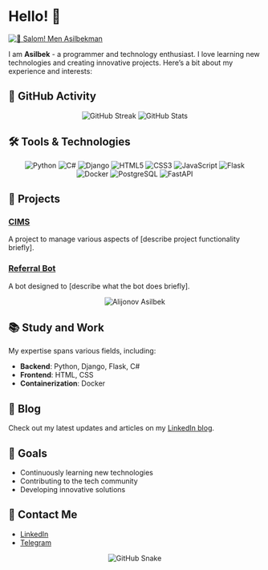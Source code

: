 # Hello! 👋

[<img  src="https://assets.pinterest.com/ext/embed.html?id=1093389615777659634"  alt="👋 Salom! Men Asilbekman" title="👋 Salom! Men Asilbekman"/>]()





I am **Asilbek** - a programmer and technology enthusiast. I love learning new technologies and creating innovative projects. Here’s a bit about my experience and interests:





 ## 🚀 GitHub Activity

<p align="center">
  <img src="https://github-readme-streak-stats.herokuapp.com/?user=alijonovasilbek&theme=dark&hide_border=true" alt="GitHub Streak" />
  <img src="https://github-readme-stats.vercel.app/api?username=alijonovasilbek&show_icons=true&theme=dark" alt="GitHub Stats" />

</p>

## 🛠️ Tools & Technologies
<p align="center">

  <img src="https://img.shields.io/badge/Python-%2338ACEC.svg?&style=for-the-badge&logo=python&logoColor=white" alt="Python" />
   <img src="https://img.shields.io/badge/C%23-%23239120.svg?&style=for-the-badge&logo=c-sharp&logoColor=white" alt="C#" />
  <img src="https://img.shields.io/badge/Django-%23092E20.svg?&style=for-the-badge&logo=django&logoColor=white" alt="Django" />
    <img src="https://img.shields.io/badge/HTML5-%23E34F26.svg?&style=for-the-badge&logo=html5&logoColor=white" alt="HTML5" />
  <img src="https://img.shields.io/badge/CSS3-%231572B6.svg?&style=for-the-badge&logo=css3&logoColor=white" alt="CSS3" />
  <img src="https://img.shields.io/badge/JavaScript-%23F7DF1C.svg?&style=for-the-badge&logo=javascript&logoColor=black" alt="JavaScript" />
     <img src="https://img.shields.io/badge/Flask-%23000000.svg?&style=for-the-badge&logo=flask&logoColor=white" alt="Flask" />

  <img src="https://img.shields.io/badge/Docker-%232496ED.svg?&style=for-the-badge&logo=docker&logoColor=white" alt="Docker" />
  <img src="https://img.shields.io/badge/PostgreSQL-%234F5D73.svg?&style=for-the-badge&logo=postgresql&logoColor=white" alt="PostgreSQL" />
  <img src="https://img.shields.io/badge/FastAPI-%23000000.svg?&style=for-the-badge&logo=fastapi&logoColor=white" alt="FastAPI" />
</p>

## 🚀 Projects
### [CIMS](https://github.com/alijonovasilbek/CIMS)
A project to manage various aspects of [describe project functionality briefly].

### [Referral Bot](https://github.com/alijonovasilbek/Referral-bot)
A bot designed to [describe what the bot does briefly].


<p align="center">
  <img src="https://github-profile-summary-cards.vercel.app/api/cards/profile-details?username=alijonovasilbek&theme=dark" alt="Alijonov Asilbek" />
</p>

## 📚 Study and Work
My expertise spans various fields, including:
- **Backend**: Python, Django, Flask, C#
- **Frontend**: HTML, CSS
- **Containerization**: Docker



## 📝 Blog
Check out my latest updates and articles on my [LinkedIn blog](https://www.linkedin.com/in/alijonovasilbek).

## 🎯 Goals
- Continuously learning new technologies
- Contributing to the tech community
- Developing innovative solutions

## 🔗 Contact Me
- [LinkedIn](https://www.linkedin.com/in/alijonovasilbek)
- [Telegram](https://t.me/asilbek_ax)

<p align='center'>
  <img src='https://github.com/samandareo/samandareo/blob/main/snake.svg' alt='GitHub Snake' />
</p>
